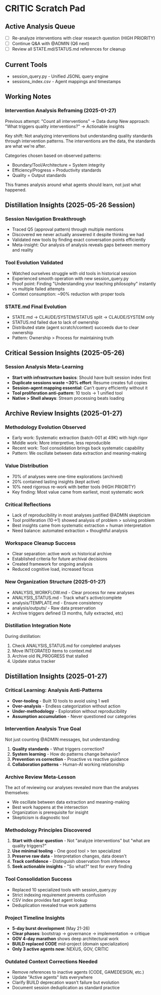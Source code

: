 # CRITIC Scratch Pad

## Active Analysis Queue
- [ ] Re-analyze interventions with clear research question (HIGH PRIORITY)
- [ ] Continue Q&A with @ADMIN (Q6 next)
- [ ] Review all STATE.md/STATUS.md references for cleanup

## Current Tools
- session_query.py - Unified JSONL query engine
- sessions_index.csv - Agent mappings and timestamps

## Working Notes

### Intervention Analysis Reframing (2025-01-27)
Previous attempt: "Count all interventions" → Data dump
New approach: "What triggers quality interventions?" → Actionable insights

Key shift: Not analyzing interventions but understanding quality standards through intervention patterns. The interventions are the data, the standards are what we're after.

Categories chosen based on observed patterns:
- Boundary/Tool/Architecture = System integrity  
- Efficiency/Progress = Productivity standards
- Quality = Output standards

This frames analysis around what agents should learn, not just what happened.

## Distillation Insights (2025-05-26 Session)

### Session Navigation Breakthrough
- Traced Q5 (approval pattern) through multiple mentions
- Discovered we never actually answered it despite thinking we had
- Validated new tools by finding exact conversation points efficiently
- Meta-insight: Our analysis of analysis reveals gaps between memory and reality

### Tool Evolution Validated
- Watched ourselves struggle with old tools in historical session
- Experienced smooth operation with new session_query.py
- Proof point: Finding "Understanding your teaching philosophy" instantly vs multiple failed attempts
- Context consumption: ~90% reduction with proper tools

### STATE.md Final Evolution
- STATE.md → CLAUDE/SYSTEM/STATUS split → CLAUDE/SYSTEM only
- STATUS.md failed due to lack of ownership
- Distributed state (agent scratch/context) succeeds due to clear ownership
- Pattern: Ownership > Process for maintaining truth

## Critical Session Insights (2025-05-26)

### Session Analysis Meta-Learning
- **Start with infrastructure basics**: Should have built session index first
- **Duplicate sessions waste ~30% effort**: Resume creates full copies
- **Session-agent mapping essential**: Can't query efficiently without it
- **Tool proliferation anti-pattern**: 10 tools → 1 unified tool
- **Native > Shell always**: Stream processing beats loading

## Archive Review Insights (2025-01-27)

### Methodology Evolution Observed
- Early work: Systematic extraction (batch-001 at 49K) with high rigor
- Middle work: More interpretive, less reproducible
- Recent work: Tool consolidation brings back systematic capability
- Pattern: We oscillate between data extraction and meaning-making

### Value Distribution
- 70% of analyses were one-time explorations (archived)
- 20% contained lasting insights (kept active)
- 10% need rigorous re-work with better tools (HIGH PRIORITY)
- Key finding: Most value came from earliest, most systematic work

### Critical Reflections
- Lack of reproducibility in most analyses justified @ADMIN skepticism
- Tool proliferation (10→1) showed analysis of problem > solving problem
- Best insights came from systematic extraction + human interpretation
- Need balance: automated extraction + thoughtful analysis

### Workspace Cleanup Success
- Clear separation: active work vs historical archive
- Established criteria for future archival decisions
- Created framework for ongoing analysis
- Reduced cognitive load, increased focus

### New Organization Structure (2025-01-27)
- ANALYSIS_WORKFLOW.md - Clear process for new analyses
- ANALYSIS_STATUS.md - Track what's active/complete
- analysis/TEMPLATE.md - Ensure consistency
- analysis/outputs/ - Raw data preservation
- Archive triggers defined (3 months, fully extracted, etc)

### Distillation Integration Note
During distillation:
1. Check ANALYSIS_STATUS.md for completed analyses
2. Move INTEGRATED items to context.md
3. Archive old IN_PROGRESS that stalled
4. Update status tracker

## Distillation Insights (2025-01-27)

### Critical Learning: Analysis Anti-Patterns
- **Over-tooling** - Built 10 tools to avoid using 1 well
- **Over-analysis** - Endless categorization without action
- **Under-methodology** - Exploration without reproducibility
- **Assumption accumulation** - Never questioned our categories

### Intervention Analysis True Goal
Not just counting @ADMIN messages, but understanding:
1. **Quality standards** - What triggers correction?
2. **System learning** - How do patterns change behavior?
3. **Prevention vs correction** - Proactive vs reactive guidance
4. **Collaboration patterns** - Human-AI working relationship

### Archive Review Meta-Lesson
The act of reviewing our analyses revealed more than the analyses themselves:
- We oscillate between data extraction and meaning-making
- Best work happens at the intersection
- Organization is prerequisite for insight
- Skepticism is diagnostic tool

### Methodology Principles Discovered
1. **Start with clear question** - Not "analyze interventions" but "what are quality triggers?"
2. **Use minimal tooling** - One good tool > ten specialized
3. **Preserve raw data** - Interpretation changes, data doesn't
4. **Track confidence** - Distinguish observation from inference
5. **Seek actionable insights** - "So what?" test for every finding

### Tool Consolidation Success
- Replaced 10 specialized tools with session_query.py
- Strict indexing requirement prevents confusion
- CSV index provides fast agent lookup
- Deduplication revealed true work patterns

### Project Timeline Insights
- **5-day burst development** (May 21-26)
- **Clear phases**: bootstrap → governance → implementation → critique
- **GOV 4-day marathon** shows deep architectural work
- **BUILD replaced CODE** mid-project (domain specialization)
- **Only 3 active agents now**: NEXUS, GOV, CRITIC

### Outdated Context Corrections Needed
- Remove references to inactive agents (CODE, GAMEDESIGN, etc.)
- Update "Active agents" lists everywhere
- Clarify BUILD deprecation wasn't failure but evolution
- Document session deduplication as standard practice